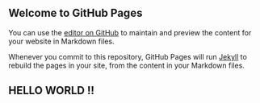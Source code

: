 ## Welcome to GitHub Pages

You can use the [editor on GitHub](https://github.com/ArsanyAshraf/ArsanyAshraf.github.io./edit/gh-pages/index.md) to maintain and preview the content for your website in Markdown files.

Whenever you commit to this repository, GitHub Pages will run [Jekyll](https://jekyllrb.com/) to rebuild the pages in your site, from the content in your Markdown files.

## HELLO WORLD !! 
